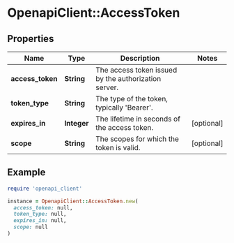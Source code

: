 # OpenapiClient::AccessToken

## Properties

| Name | Type | Description | Notes |
| ---- | ---- | ----------- | ----- |
| **access_token** | **String** | The access token issued by the authorization server. |  |
| **token_type** | **String** | The type of the token, typically &#39;Bearer&#39;. |  |
| **expires_in** | **Integer** | The lifetime in seconds of the access token. | [optional] |
| **scope** | **String** | The scopes for which the token is valid. | [optional] |

## Example

```ruby
require 'openapi_client'

instance = OpenapiClient::AccessToken.new(
  access_token: null,
  token_type: null,
  expires_in: null,
  scope: null
)
```

